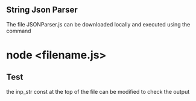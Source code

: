 ## String Json Parser

The file JSONParser.js can be downloaded locally and executed using the command 
# node <filename.js> 

## Test

the inp_str const at the top of the file can be modified to check the output
